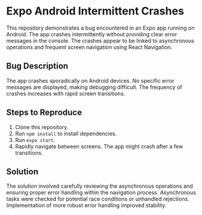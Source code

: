 # Expo Android Intermittent Crashes

This repository demonstrates a bug encountered in an Expo app running on Android. The app crashes intermittently without providing clear error messages in the console. The crashes appear to be linked to asynchronous operations and frequent screen navigation using React Navigation.

## Bug Description

The app crashes sporadically on Android devices.  No specific error messages are displayed, making debugging difficult. The frequency of crashes increases with rapid screen transitions.

## Steps to Reproduce

1. Clone this repository.
2. Run `npm install` to install dependencies.
3. Run `expo start`.
4. Rapidly navigate between screens.  The app might crash after a few transitions.

## Solution

The solution involved carefully reviewing the asynchronous operations and ensuring proper error handling within the navigation process.  Asynchronous tasks were checked for potential race conditions or unhandled rejections.  Implementation of more robust error handling improved stability.